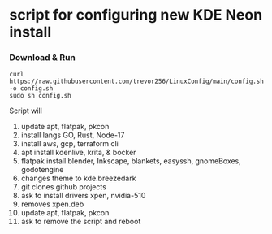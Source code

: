 # script for configuring new KDE Neon install
### Download & Run
```
curl https://raw.githubusercontent.com/trevor256/LinuxConfig/main/config.sh -o config.sh
sudo sh config.sh
```
Script will
 1. update apt, flatpak, pkcon
 2. install langs GO, Rust, Node-17
 3. install aws, gcp, terraform cli
 4. apt install kdenlive, krita, & bocker
 5. flatpak install blender, Inkscape, blankets, easyssh, gnomeBoxes, godotengine
 6. changes theme to kde.breezedark
 7. git clones github projects
 8. ask to install drivers xpen, nvidia-510
 9. removes xpen.deb
 10. update apt, flatpak, pkcon
 11. ask to remove the script and reboot
